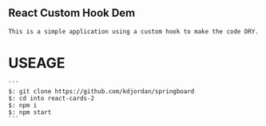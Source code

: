 ## React Custom Hook Dem
    This is a simple application using a custom hook to make the code DRY. 

# USEAGE
    ```
    $: git clone https://github.com/kdjordan/springboard
    $: cd into react-cards-2
    $: npm i 
    $: npm start
    ```